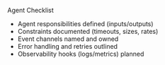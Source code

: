 Agent Checklist

- Agent responsibilities defined (inputs/outputs)
- Constraints documented (timeouts, sizes, rates)
- Event channels named and owned
- Error handling and retries outlined
- Observability hooks (logs/metrics) planned
